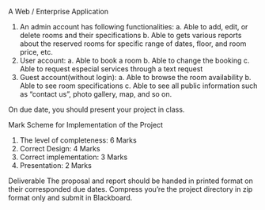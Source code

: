 
A Web / Enterprise Application

1.	An admin account has following functionalities:
a.	Able to add, edit, or delete rooms and their specifications
b.	Able to gets various reports about the reserved rooms for specific range of dates, floor, and room price, etc.
2.	User account:
a.	Able to book a room
b.	Able to change the booking
c.	Able to request especial services through a text request
3.	Guest account(without login):
a.	Able to browse the room availability
b.	Able to see room specifications
c.	Able to see all public information such as “contact us”, photo gallery, map, and so on. 

On due date, you should present your project in class.

 Mark Scheme for Implementation of the Project

1.	The level of completeness: 6 Marks
2.	Correct Design: 4 Marks
3.	Correct implementation: 3 Marks
4.	Presentation: 2 Marks


Deliverable
The proposal and report should be handed in printed format on their corresponded due dates.
Compress you’re the project directory in zip format only and submit in Blackboard.
